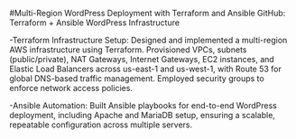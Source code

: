#Multi-Region WordPress Deployment with Terraform and Ansible
 GitHub: Terraform + Ansible WordPress Infrastructure

-Terraform Infrastructure Setup: Designed and implemented a multi-region AWS infrastructure using Terraform. Provisioned VPCs, subnets (public/private), NAT Gateways, Internet Gateways, EC2 instances, and Elastic Load Balancers across us-east-1 and us-west-1, with Route 53 for global DNS-based traffic management. Employed security groups to enforce network access policies.

-Ansible Automation: Built Ansible playbooks for end-to-end WordPress deployment, including Apache and MariaDB setup, ensuring a scalable, repeatable configuration across multiple servers.
